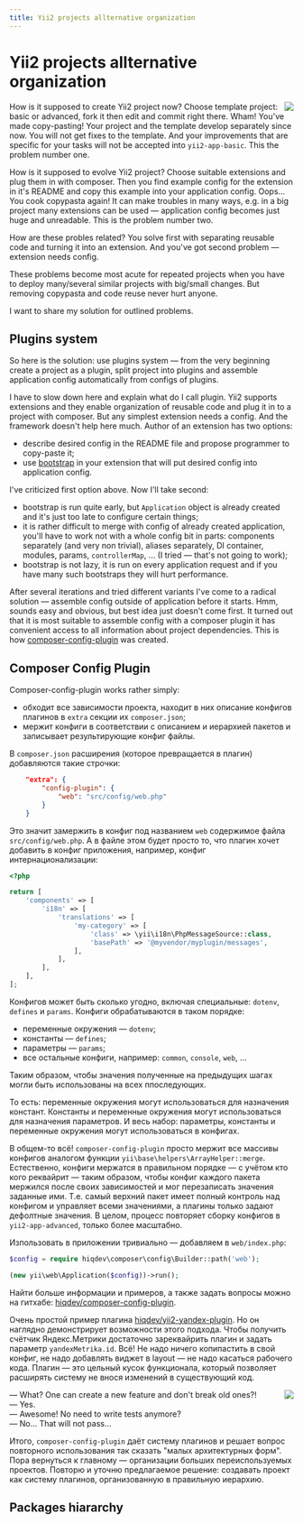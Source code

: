 ```yaml
---
title: Yii2 projects allternative organization
---
```


# Yii2 projects allternative organization

<img src="http://cdn.hiqdev.com/hiqdev/3dpuzzle.png" align="right"/>

How is it supposed to create Yii2 project now? Choose template project: basic or advanced, fork it then edit and commit right there. Wham! You've made copy-pasting! Your project and the template develop separately since now. You will not get fixes to the template. And your improvements that are specific for your tasks will not be accepted into `yii2-app-basic`. This the problem number one.

How is it supposed to evolve Yii2 project? Choose suitable extensions and plug them in with composer. Then you find example config for the extension in it's README and copy this example into your application config. Oops... You cook copypasta again! It can make troubles in many ways, e.g. in a big project many extensions can be used &mdash; application config becomes just huge and unreadable. This is the problem number two.

How are these probles related? You solve first with separating reusable code and turning it into an extension. And you've got second problem &mdash; extension needs config.

These problems become most acute for repeated projects when you have to deploy many/several similar projects with big/small changes. But removing copypasta and code reuse never hurt anyone.

I want to share my solution for outlined problems.

<habracut/>

## Plugins system

So here is the solution: use plugins system &mdash; from the very beginning create a project as a plugin, split project into plugins and assemble application config automatically from configs of plugins.

I have to slow down here and explain what do I call plugin. Yii2 supports extensions and they enable organization of reusable code and plug it in to a project with composer. But any simplest extension needs a config. And the framework doesn't help here much. Author of an extension has two options:

- describe desired config in the README file and propose programmer to copy-paste it;
- use [bootstrap](http://www.yiiframework.com/doc-2.0/guide-structure-extensions.html#bootstrapping-classes) in your extension that will put desired config into application config.

I've criticized first option above. Now I'll take second:

- bootstrap is run quite early, but `Application` object is already created and it's just too late to configure certain things;
- it is rather difficult to merge with config of already created application, you'll have to work not with a whole config bit in parts: components separately (and very non trivial), aliases separately, DI container, modules, params, `controllerMap`, ... (I tried &mdash; that's not going to work);
- bootstrap is not lazy, it is run on every application request and if you have many such bootstraps they will hurt performance.

After several iterations and tried different variants I've come to a radical solution &mdash; assemble config outside of application before it starts. Hmm, sounds easy and obvious, but best idea just doesn't come first. It turned out that it is most suitable to assemble config with a composer plugin it has convenient access to all information about project dependencies. This is how [composer-config-plugin](https://github.com/hiqdev/composer-config-plugin) was created.

## Composer Config Plugin

Composer-config-plugin works rather simply:

- обходит все зависимости проекта, находит в них описание конфигов плагинов в `extra` секции их `composer.json`;
- мержит конфиги в соответствии с описанием и иерархией пакетов и записывает результирующие конфиг файлы.

В `composer.json` расширения (которое превращается в плагин) добавляются такие строчки:

```json
    "extra": {
        "config-plugin": {
            "web": "src/config/web.php"
        }
    }
```

Это значит замержить в конфиг под названием `web` содержимое файла `src/config/web.php`. А в файле этом будет просто то, что плагин хочет добавить в конфиг приложения, например, конфиг интернационализации:

```php
<?php

return [
    'components' => [
        'i18n' => [
            'translations' => [
                'my-category' => [
                    'class' => \yii\i18n\PhpMessageSource::class,
                    'basePath' => '@myvendor/myplugin/messages',
                ],
            ],
        ],
    ],
];
```

Конфигов может быть сколько угодно, включая специальные: `dotenv`, `defines` и `params`. Конфиги обрабатываются в таком порядке:

- переменные окружения &mdash; `dotenv`;
- константы &mdash; `defines`;
- параметры &mdash; `params`;
- все остальные конфиги, например: `common`, `console`, `web`, ...

Таким образом, чтобы значения полученные на предыдущих шагах могли быть использованы на всех ппоследующих.

То есть:  переменные окружения могут использоваться для назначения констант.  Константы и переменные окружения могут использоваться для назначения параметров.  И весь набор: параметры, константы и переменные окружения могут использоваться в конфигах.

В общем-то всё! `composer-config-plugin` просто мержит все массивы конфигов аналогом функции `yii\base\helpers\ArrayHelper::merge`.  Естественно, конфиги мержатся в правильном порядке &mdash; с учётом кто кого реквайрит &mdash; таким образом, чтобы конфиг каждого пакета мержился после своих зависимостей и мог перезаписать значения заданные ими.  Т.е. самый верхний пакет имеет полный контроль над конфигом и управляет всеми значениями, а плагины только задают дефолтные значения.  В целом, процесс повторяет сборку конфигов в `yii2-app-advanced`, только более масштабно.

Изпользовать в приложении тривиально &mdash; добавляем в `web/index.php`:

```php
$config = require hiqdev\composer\config\Builder::path('web');

(new yii\web\Application($config))->run();
```

Найти больше информации и примеров, а также задать вопросы можно на гитхабе: [hiqdev/composer-config-plugin](https://github.com/hiqdev/composer-config-plugin).

Очень простой пример плагина [hiqdev/yii2-yandex-plugin](https://github.com/hiqdev/yii2-yandex-plugin).  Но он наглядно демонстрирует возможности этого подхода. Чтобы получить счётчик Яндекс.Метрики достаточно зареквайрить плагин и задать параметр `yandexMetrika.id`.  Всё! Не надо ничего копипастить в свой конфиг, не надо добавлять виджет в layout &mdash; не надо касаться рабочего кода.  Плагин &mdash; это цельный кусок функционала, который позволяет расширять систему не внося изменений в существующий код.

<img src="http://cdn.hiqdev.com/hiqdev/shtrih.png" align="right"/>

&mdash; What? One can create a new feature and don't break old ones?!<br>
&mdash; Yes.<br>
&mdash; Awesome! No need to write tests anymore?<br>
&mdash; No... That will not pass...<br>

Итого, `composer-config-plugin` даёт систему плагинов и решает вопрос повторного использования так сказать "малых архитектурных форм". Пора вернуться к главному &mdash; организации больших переиспользуемых проектов. Повторю и уточню предлагаемое решение: создавать проект как систему плагинов, организованную в правильную иерархию.

## Packages hiararchy
